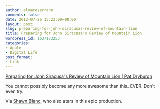 ```yaml
---
author: alvaroserrano
comments: false
date: 2012-07-26 15:23:00+00:00
layout: post
slug: preparing-for-john-siracusas-review-of-mountain-lion
title: Preparing for John Siracusa's Review of Mountain Lion
wordpress_id: 1637173253
categories:
- Apple
- Digital Life
post_format:
- Link
---
```


[Preparing for John Siracusa's Review of Mountain Lion | Pat Dryburgh](http://vimeo.com/46369728)

You cannot possibly become any more awesome than this. EVER. Don't even try.

Via [Shawn Blanc](http://shawnblanc.net/2012/07/prep-for-the-siracusa-review/), who also stars in this epic production.
